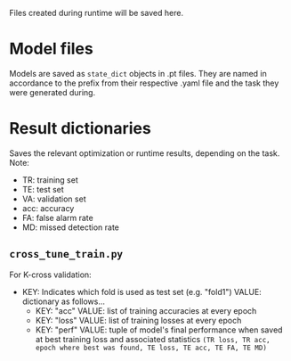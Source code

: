 Files created during runtime will be saved here.

# Model files
Models are saved as `state_dict` objects in .pt files. They are named in accordance to the prefix from their respective .yaml file and the task they were generated during.

# Result dictionaries
Saves the relevant optimization or runtime results, depending on the task. Note:
- TR: training set
- TE: test set
- VA: validation set
- acc: accuracy
- FA: false alarm rate
- MD: missed detection rate

## `cross_tune_train.py`
For K-cross validation:
  - KEY: Indicates which fold is used as test set (e.g. "fold1")
    VALUE: dictionary as follows...
    - KEY: "acc"
      VALUE: list of training accuracies at every epoch
    - KEY: "loss"
      VALUE: list of training losses at every epoch
    - KEY: "perf"
      VALUE: tuple of model's final performance when saved at best training loss and associated statistics `(TR loss, TR acc, epoch where best was found, TE loss, TE acc, TE FA, TE MD)`
